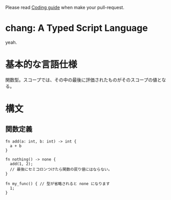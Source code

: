 Please read [Coding guide](plrqguide.md) when make your pull-request.

# chang: A Typed Script Language
yeah.

# 基本的な言語仕様
関数型。スコープでは、その中の最後に評価されたものがそのスコープの値となる。

# 構文
## 関数定義
```
fn add(a: int, b: int) -> int {
  a + b
}

fn nothing() -> none {
  add(1, 2);
  // 最後にセミコロンつけたら関数の戻り値にはならない。
}

fn my_func() { // 型が省略されると none になります
  1;
}
```
